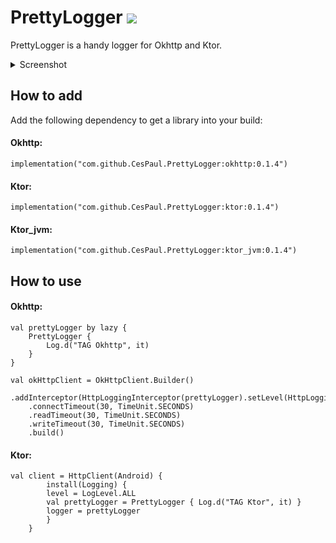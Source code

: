 # PrettyLogger [![](https://jitpack.io/v/CesPaul/PrettyLogger.svg)](https://jitpack.io/#CesPaul/PrettyLogger)

PrettyLogger is a handy logger for Okhttp and Ktor.

<details> 
  <summary>Screenshot </summary>
   <img src="https://github.com/CesPaul/PrettyLogger/assets/43243212/750c14b8-59af-44dd-806d-3acf5eaf5644" style="width: auto; height: 300px">
</details>



## How to add
Add the following dependency to get a library into your build:

#### Okhttp:
	implementation("com.github.CesPaul.PrettyLogger:okhttp:0.1.4")
	
#### Ktor:
	implementation("com.github.CesPaul.PrettyLogger:ktor:0.1.4")

#### Ktor_jvm:
	implementation("com.github.CesPaul.PrettyLogger:ktor_jvm:0.1.4")

## How to use
#### Okhttp:

    val prettyLogger by lazy {
        PrettyLogger {
            Log.d("TAG Okhttp", it)
        }
    }

    val okHttpClient = OkHttpClient.Builder()
        .addInterceptor(HttpLoggingInterceptor(prettyLogger).setLevel(HttpLoggingInterceptor.Level.BODY))
        .connectTimeout(30, TimeUnit.SECONDS)
        .readTimeout(30, TimeUnit.SECONDS)
        .writeTimeout(30, TimeUnit.SECONDS)
        .build()


#### Ktor:
	val client = HttpClient(Android) {
		    install(Logging) {
			level = LogLevel.ALL
			val prettyLogger = PrettyLogger { Log.d("TAG Ktor", it) }
			logger = prettyLogger
		    }
		}

